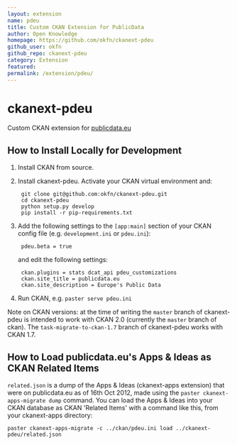```yaml
---
layout: extension
name: pdeu
title: Custom CKAN Extension for PublicData
author: Open Knowledge
homepage: https://github.com/okfn/ckanext-pdeu
github_user: okfn
github_repo: ckanext-pdeu
category: Extension
featured: 
permalink: /extension/pdeu/
---
```



# ckanext-pdeu

Custom CKAN extension for [publicdata.eu](http://publicdata.eu/)

## How to Install Locally for Development

1. Install CKAN from source.

2. Install ckanext-pdeu. Activate your CKAN virtual environment and:

        git clone git@github.com:okfn/ckanext-pdeu.git
        cd ckanext-pdeu
        python setup.py develop
        pip install -r pip-requirements.txt

3. Add the following settings to the `[app:main]` section of your CKAN config
   file (e.g. `development.ini` or `pdeu.ini`):

        pdeu.beta = true

   and edit the following settings:

        ckan.plugins = stats dcat_api pdeu_customizations
        ckan.site_title = publicdata.eu
        ckan.site_description = Europe's Public Data

4. Run CKAN, e.g. `paster serve pdeu.ini`

Note on CKAN versions: at the time of writing the `master` branch of
ckanext-pdeu is intended to work with CKAN 2.0 (currently the `master` branch
of ckan).
The `task-migrate-to-ckan-1.7` branch of ckanext-pdeu works with CKAN 1.7.

## How to Load publicdata.eu's Apps & Ideas as CKAN Related Items

`related.json` is a dump of the Apps & Ideas (ckanext-apps extension) that were
on publicdata.eu as of 16th Oct 2012, made using the
`paster ckanext-apps-migrate dump` command. You can load the Apps & Ideas into
your CKAN database as CKAN 'Related Items' with a command like this, from your
ckanext-apps directory:

    paster ckanext-apps-migrate -c ../ckan/pdeu.ini load ../ckanext-pdeu/related.json

